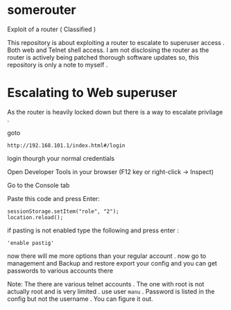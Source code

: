 # somerouter
Exploit of a router ( Classified ) 

This repository is about exploiting a router to escalate to superuser access . Both web and Telnet shell access.
I am not disclosing the router as the router is actively being patched thorough software updates so, this repository is only a note to myself .

# Escalating to Web superuser
As the router is heavily locked down but there is a way to escalate privilage . 

goto 

``` http://192.168.101.1/index.html#/login ``` 

login thourgh your normal credentials

Open Developer Tools in your browser (F12 key or right-click → Inspect)

Go to the Console tab

Paste this code and press Enter:

```  localStorage.setItem("role", "2"); 
sessionStorage.setItem("role", "2");
location.reload();

```

 if pasting is not enabled type the following and press enter :

 ``` 'enable pastig' ```

 now there will me more options than your regular account . now go to management and Backup and restore
 export your config and you can get passwords to various accounts there

 Note: The there are various telnet accounts . The one with root is not actually root and is very limited . use user ```manu``` . Password is listed in the config but not the username . You can figure it out. 
 

